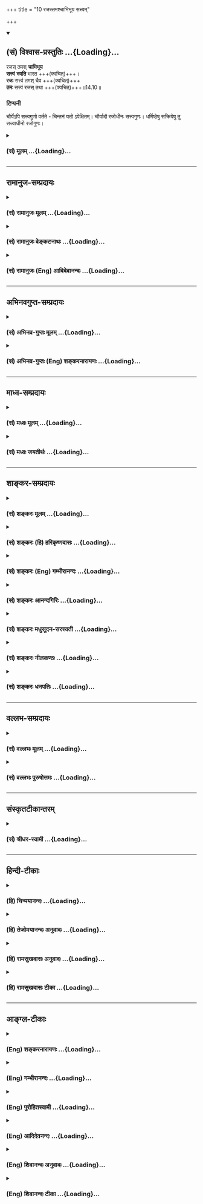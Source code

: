 +++
title = "10 रजस्तमश्चाभिभूय सत्त्वम्"

+++
<div class="js_include" newlevelforh1="2" title="(सं) विश्वास-प्रस्तुतिः" unfilled url="/mahAbhAratam/vyAsaH/shlokashaH/06-bhIShma-parva/03-bhagavad-gItA-parva/saMskRtam/vishvAsa-prastutiH/14_guNa-traya-vibhAga-y/10_rajastamashchAbhi.md">
<details open><summary><h2>(सं) विश्वास-प्रस्तुतिः ...{Loading}...</h2></summary>

रजस् तमश् **चाभिभूय**  
**सत्त्वं** **भवति** भारत +++(क्वचित्)+++।  
**रजः** सत्त्वं तमश् चैव +++(क्वचित्)+++  
**तमः** सत्त्वं रजस् तथा +++(क्वचित्)+++॥14.10॥

### टिप्पनी
चौर्येऽपि सत्त्वगुणो वर्तते - चिन्तनं यतो ऽपेक्षितम्। चौर्यादौ रजोधीनः सत्त्वगुणः। धर्मिष्ठेषु सक्रियेषु तु सत्त्वाधीनो रजोगुणः।
</details>
</div>
<div class="js_include collapsed" newlevelforh1="3" title="(सं) मूलम्" unfilled url="/mahAbhAratam/vyAsaH/shlokashaH/06-bhIShma-parva/03-bhagavad-gItA-parva/saMskRtam/mUlam/14_guNa-traya-vibhAga-y/10_rajastamashchAbhi.md">
<details><summary><h3>(सं) मूलम् ...{Loading}...</h3></summary>

रजस्तमश्चाभिभूय सत्त्वं भवति भारत।  
रजः सत्त्वं तमश्चैव तमः सत्त्वं रजस्तथा।।14.10।।
</details>
</div>


_________________
## रामानुज-सम्प्रदायः
<div class="js_include collapsed" newlevelforh1="3" title="(सं) रामानुजः मूलम्" unfilled url="/mahAbhAratam/vyAsaH/shlokashaH/06-bhIShma-parva/03-bhagavad-gItA-parva/saMskRtam/rAmAnujaH/mUlam/14_guNa-traya-vibhAga-y/10_rajastamashchAbhi.md">
<details><summary><h3>(सं) रामानुजः मूलम् ...{Loading}...</h3></summary>

।।14.10।। यद्य् अपि सत्त्वादयस् त्रयः प्रकृति-संसृष्टात्म-स्वरूपानुबन्धिनः, तथापि प्राचीन-कर्म-वशाद् देहाप्यायन-भूताहार-वैषम्यात् च सत्त्वादयः परस्पर-समुद्भवाभिभव-रूपेण वर्तन्ते। 

रजस्तमसी कदाचिद् **अभिभूय** **सत्त्वम्** उद्रिक्तं वर्तते।  
तथा तमःसत्त्वे अभिभूय **रजः** कदाचित्।  
कदाचित् च रजःसत्त्वे अभिभूय **तमः**।

तत् च कार्योपलब्ध्या एव अवगच्छेद् इत्याह --**

</details>
</div>
<div class="js_include collapsed" newlevelforh1="3" title="(सं) रामानुजः वेङ्कटनाथः" unfilled url="/mahAbhAratam/vyAsaH/shlokashaH/06-bhIShma-parva/03-bhagavad-gItA-parva/saMskRtam/rAmAnujaH/venkaTanAthaH/14_guNa-traya-vibhAga-y/10_rajastamashchAbhi.md">
<details><summary><h3>(सं) रामानुजः वेङ्कटनाथः ...{Loading}...</h3></summary>

  
  
।।14.10।। अनन्तर-ग्रन्थस्यासङ्गति-शङ्कां परिहरति -- **देहाकारे**ति। परस्परविरुद्धं यथार्था-ऽयथार्थ-ज्ञान--सुख-दुःख-सङ्गादि-रूपम् इत्यर्थः।

उद्भवाभिभवानियम-प्रसङ्ग-परिहाराय भगवद्-अनुग्रह-निग्रह-हेतूनां कर्मणां विषम-विपाक-समयत्वात् तद्-अनुरूपोद्भवाभिभव-प्रवाह उपपद्यत इत्याह - **प्राचीनकर्मवशाद्** इति। 

यथा वात-पित्त-कफानां तत्-तत्-प्रचुरैर् द्रव्यैर् उपचयो वृद्धिः समानैः सर्वेषां विपरीतैर् विपर्ययः \[अष्टांगहृ.सू.स्था.1।15\] इत्यायुर्वेद-विदो वदन्ति। तथाऽत्रापि वक्ष्यमाण-सात्त्विकाद्य्-आहार-भेदाद् इत्य् आह -- **देहाप्यायन-भूताहार-वैषम्याच्** चेति।

ततो देवा अभवन् परासुराः इत्यादि(श्रुति)ष्व् इव भवतिरत्रोद्भव-विषय इत्याह - **उद्रिक्तं वर्तत** इति। रजस्-तमसोर् उद्भूतयोः परिहारार्थम् अयम् उद्भवाभिभवोपदेशः।  
  

</details>
</div>
<div class="js_include collapsed" newlevelforh1="3" title="(सं) रामानुजः (Eng) आदिदेवानन्दः" unfilled url="/mahAbhAratam/vyAsaH/shlokashaH/06-bhIShma-parva/03-bhagavad-gItA-parva/saMskRtam/rAmAnujaH/english/AdidevAnandaH/14_guNa-traya-vibhAga-y/10_rajastamashchAbhi.md">
<details><summary><h3>(सं) रामानुजः (Eng) आदिदेवानन्दः ...{Loading}...</h3></summary>

14.10 Even though all the three Gunas of Sattva etc., are associated with the nature of the self conjoined with Prakrti in the form of body,
yet owing to the dominance of previous Karmas and the differences in the food nourishing the body, Sattva etc., preponderate or are subdued by turn. Sometimes Sattva preponderates prevailing over Rajas and Tamas;
sometimes Rajas preponderates prevailing over Tamas and Sattva, and sometimes Tamas preponderates prevailing over Rajas and Sattva. He teaches that this changing preponderance of the Gunas can be inferred from the knowledge of the effects produced by them.

</details>
</div>


_________________
## अभिनवगुप्त-सम्प्रदायः
<div class="js_include collapsed" newlevelforh1="3" title="(सं) अभिनव-गुप्तः मूलम्" unfilled url="/mahAbhAratam/vyAsaH/shlokashaH/06-bhIShma-parva/03-bhagavad-gItA-parva/saMskRtam/abhinava-guptaH/mUlam/14_guNa-traya-vibhAga-y/10_rajastamashchAbhi.md">
<details><summary><h3>(सं) अभिनव-गुप्तः मूलम् ...{Loading}...</h3></summary>

।।14.9 -- 14.10।। सत्त्वमिति। रज इति। संजयति योजयति। रजस्तमसी अभिभूय
सत्त्वं वर्धते रस्तु सत्त्वतमसी; तमः सत्त्वरजसी। उक्तं हि
--,अन्योन्याभिभवेन गुणवृद्धिः इति।

</details>
</div>
<div class="js_include collapsed" newlevelforh1="3" title="(सं) अभिनव-गुप्तः (Eng) शङ्करनारायणः" unfilled url="/mahAbhAratam/vyAsaH/shlokashaH/06-bhIShma-parva/03-bhagavad-gItA-parva/saMskRtam/abhinava-guptaH/english/shankaranArAyaNaH/14_guNa-traya-vibhAga-y/10_rajastamashchAbhi.md">
<details><summary><h3>(सं) अभिनव-गुप्तः (Eng) शङ्करनारायणः ...{Loading}...</h3></summary>

14.9-10 Sattvam etc. Rajah etc. Dominates fully i.e. sets \[to work\].
The Sattva flourishes by overpowering the Rajas and the Tamas. But, the
Rajas \[flourishes by overpowering\] both the Sattva and the Tamas; and
the Tamas \[does so by overpowering\] both the Sattva and the Rajas.
That has been stated : 'The Strands augment by overpowering each other'.

</details>
</div>


_________________
## माध्व-सम्प्रदायः
<div class="js_include collapsed" newlevelforh1="3" title="(सं) मध्वः मूलम्" unfilled url="/mahAbhAratam/vyAsaH/shlokashaH/06-bhIShma-parva/03-bhagavad-gItA-parva/saMskRtam/madhvaH/mUlam/14_guNa-traya-vibhAga-y/10_rajastamashchAbhi.md">
<details><summary><h3>(सं) मध्वः मूलम् ...{Loading}...</h3></summary>

।।14.10।। Sri Madhvacharya did not comment on this sloka.,

</details>
</div>
<div class="js_include collapsed" newlevelforh1="3" title="(सं) मध्वः जयतीर्थः" unfilled url="/mahAbhAratam/vyAsaH/shlokashaH/06-bhIShma-parva/03-bhagavad-gItA-parva/saMskRtam/madhvaH/jayatIrthaH/14_guNa-traya-vibhAga-y/10_rajastamashchAbhi.md">
<details><summary><h3>(सं) मध्वः जयतीर्थः ...{Loading}...</h3></summary>

।।14.10।। Sri Jayatirtha did not comment on this sloka.  
  

</details>
</div>


_________________
## शाङ्कर-सम्प्रदायः
<div class="js_include collapsed" newlevelforh1="3" title="(सं) शङ्करः मूलम्" unfilled url="/mahAbhAratam/vyAsaH/shlokashaH/06-bhIShma-parva/03-bhagavad-gItA-parva/saMskRtam/shankaraH/mUlam/14_guNa-traya-vibhAga-y/10_rajastamashchAbhi.md">
<details><summary><h3>(सं) शङ्करः मूलम् ...{Loading}...</h3></summary>

।।14.10।। --,**रजः तमश्च** उभावपि **अभिभूय सत्त्वं भवति** उद्भवति वर्धते
यदा; तदा लब्धात्मकं सत्त्वं स्वकार्यं ज्ञानसुखादि आरभते हे **भारत।** तथा
रजोगुणः **सत्त्वं तमश्च एव उभा**वपि अभिभूय वर्धते यदा; तदा कर्म तृष्णादि
स्वकार्यम् आरभते। तम आख्यो गुणः **सत्त्वं रजश्च** उभावपि अभिभूय **तथै**व
वर्धते यदा; तदा ज्ञानावरणादि स्वकार्यम् आरभते।। यदा यो गुणः उद्भूतः भवति;
तदा तस्य किं लिङ्गमिति उच्यते --,

</details>
</div>
<div class="js_include collapsed" newlevelforh1="3" title="(सं) शङ्करः (हि) हरिकृष्णदासः" unfilled url="/mahAbhAratam/vyAsaH/shlokashaH/06-bhIShma-parva/03-bhagavad-gItA-parva/saMskRtam/shankaraH/hindI/harikRShNadAsaH/14_guNa-traya-vibhAga-y/10_rajastamashchAbhi.md">
<details><summary><h3>(सं) शङ्करः (हि) हरिकृष्णदासः ...{Loading}...</h3></summary>

।।14.10।। ये तीनों गुण उपर्युक्त कार्य कब करते हैं सो कहते हैं --, हे
भारत रजोगुण और तमोगुण -- इन दोनोंको दबाकर जब सत्त्वगुण उन्नत होता है --
बढ़ता है; तब वह अपने स्वरूपको प्राप्त हुआ सत्त्वगुण अपने कार्यज्ञान और
सुखादिका आरम्भ किया करता है। तथा सत्त्वगुण और तमोगुण -- इन दोनोंको ही
दबाकर जब रजोगुण बढ़ता है तब वह कर्मोंमें तृष्णा आदि अपने कार्यका आरम्भ
किया करता है। वैसे ही सत्त्वगुण और रजोगुण इन दोनोंको दबाकर जब तम नामक
गुण बढ़ता है तब वह ज्ञानको आच्छादित करना आदि अपना कार्य आरम्भ किया करता
है।  
  
,

</details>
</div>
<div class="js_include collapsed" newlevelforh1="3" title="(सं) शङ्करः (Eng) गम्भीरानन्दः" unfilled url="/mahAbhAratam/vyAsaH/shlokashaH/06-bhIShma-parva/03-bhagavad-gItA-parva/saMskRtam/shankaraH/english/gambhIrAnandaH/14_guNa-traya-vibhAga-y/10_rajastamashchAbhi.md">
<details><summary><h3>(सं) शङ्करः (Eng) गम्भीरानन्दः ...{Loading}...</h3></summary>

14.10 O scion of the Bharata dynasty, sattva bhavati, increases, comes
into being; abhibhuya, by subduing both rajas and tamas. When sattva
increases, then, coming to its own, it produces its own
effects-knowledge, happiness, etc. Similarly, when the ality of rajas
increases by overpowering both sattva and tamas, then it produces its
own effects-activity and hankering. When the ality called tamas
increases by similarly dominating over sattva and rajas, it then
produces its own effects-obscuring of knowledge, etc. When any ality
preponderates, then what is its indication; This is being answered:

</details>
</div>
<div class="js_include collapsed" newlevelforh1="3" title="(सं) शङ्करः आनन्दगिरिः" unfilled url="/mahAbhAratam/vyAsaH/shlokashaH/06-bhIShma-parva/03-bhagavad-gItA-parva/saMskRtam/shankaraH/AnandagiriH/14_guNa-traya-vibhAga-y/10_rajastamashchAbhi.md">
<details><summary><h3>(सं) शङ्करः आनन्दगिरिः ...{Loading}...</h3></summary>

।।14.10।। इतरेतराविरोधेन वा सत्त्वादयो गुणा युगपदुत्कृष्यते विरोधेन वा
क्रमेण वेति संदेहात्पृच्छति -- **उक्तमिति।**
सत्त्वोत्कर्षार्थिनामितराभिभवार्थं क्रमपक्षमाश्रित्योत्तरमाह -- **उच्यत
इति।** सत्त्वाभिवृद्धिमेव विवृणोति -- **तदेति।**
रजस्तमसोस्तिरोधानदशायामिति यावत्। रजसो वृद्धिप्रकारं तत्कार्यं च कथयति
-- **तथेति।** तमसोऽपि विवृद्धिं तत्कार्यं च निर्दिशति -- **तम इति।**

</details>
</div>
<div class="js_include collapsed" newlevelforh1="3" title="(सं) शङ्करः मधुसूदन-सरस्वती" unfilled url="/mahAbhAratam/vyAsaH/shlokashaH/06-bhIShma-parva/03-bhagavad-gItA-parva/saMskRtam/shankaraH/madhusUdana-sarasvatI/14_guNa-traya-vibhAga-y/10_rajastamashchAbhi.md">
<details><summary><h3>(सं) शङ्करः मधुसूदन-सरस्वती ...{Loading}...</h3></summary>

।।14.10।। उक्तं कार्यं कदा कुर्वन्ति गुणा इत्युच्यते -- रजस्तमश्च
युगपदुभावपि गुणावभिभूय सत्त्वं भवत्युद्भवति वर्धते यदा तदा स्वकार्यं
प्रागुक्तमसाधारण्येन करोतीति शेषः। एवं रजोऽपि सत्त्वं तमश्चेति
गुणद्वयमभिभूयोद्भवति यदा तदा स्वकार्यं प्रागुक्तं करोति। तथा तद्वदेव
तमोऽपि सत्त्वं रजश्चेत्युभावपि गुणावभिभूय उद्भवति यदा तदा स्वकार्यं
प्रागुक्तं करोतीत्यर्थः।

</details>
</div>
<div class="js_include collapsed" newlevelforh1="3" title="(सं) शङ्करः नीलकण्ठः" unfilled url="/mahAbhAratam/vyAsaH/shlokashaH/06-bhIShma-parva/03-bhagavad-gItA-parva/saMskRtam/shankaraH/nIlakaNThaH/14_guNa-traya-vibhAga-y/10_rajastamashchAbhi.md">
<details><summary><h3>(सं) शङ्करः नीलकण्ठः ...{Loading}...</h3></summary>

।।14.10।। सत्त्वादयः कदा स्वस्वकार्ये प्रभवन्तीत्याशङ्क्येतरेतरयोरभिभवे
सतीत्याह -- **रज इति।** रजस्तमसी अभिभूय सत्त्वं भवति वर्धते। एवं रजोपि
सत्वतमसी अभिभूय भवति। तथा तमोऽपि सत्त्वरजसी अभिभूय भवतीत्यर्थः।

</details>
</div>
<div class="js_include collapsed" newlevelforh1="3" title="(सं) शङ्करः धनपतिः" unfilled url="/mahAbhAratam/vyAsaH/shlokashaH/06-bhIShma-parva/03-bhagavad-gItA-parva/saMskRtam/shankaraH/dhanapatiH/14_guNa-traya-vibhAga-y/10_rajastamashchAbhi.md">
<details><summary><h3>(सं) शङ्करः धनपतिः ...{Loading}...</h3></summary>

।।14.10।। इतराविरोधेन सत्त्वादयो गुणा युगपदुत्कृष्यन्ते विरोधेन वा क्रमेण
वेत्यपेक्षायां सत्त्वोत्कर्षार्थिनामितराबिभवार्थं क्रमपक्षमाश्रित्याह --
रज इति। रजस्तमश्चोभावप्यभिमूय तिरोधाय सत्त्वं भवत्युत्भवति वर्धते यदा
तदा रजस्तमसोस्तिरोधानदशायां लब्धात्मकं सत्त्वं स्वं कार्यं
ज्ञानसुखाद्यारभत इति शेषः। भारतेति संबोधयन् भायां ब्रह्मविद्यायां रतेन
रजस्तमसोस्तिरोधायिका सत्त्ववृद्धिः संपाद्येति द्योतयति। तथा रजोगुणो यदा
सत्त्वं तमश्चैवोभावभिभूय वर्धते तदा कर्म तृष्णादि स्वं कार्यमारभते। एवं
तमआख्योऽपि गुणो यदा सत्त्वं रजश्चैवोभावभिभूय वर्धते तदा
ज्ञानावरणप्रमादादि स्वं कार्यभारभत इत्यर्थः।

</details>
</div>


_________________
## वल्लभ-सम्प्रदायः
<div class="js_include collapsed" newlevelforh1="3" title="(सं) वल्लभः मूलम्" unfilled url="/mahAbhAratam/vyAsaH/shlokashaH/06-bhIShma-parva/03-bhagavad-gItA-parva/saMskRtam/vallabhaH/mUlam/14_guNa-traya-vibhAga-y/10_rajastamashchAbhi.md">
<details><summary><h3>(सं) वल्लभः मूलम् ...{Loading}...</h3></summary>

।।14.10।। रजस्तमश्चेति। गुणद्वयमभिभूय सत्त्वं भवत्यदृष्चवशात्। एवमन्यदपि।

</details>
</div>
<div class="js_include collapsed" newlevelforh1="3" title="(सं) वल्लभः पुरुषोत्तमः" unfilled url="/mahAbhAratam/vyAsaH/shlokashaH/06-bhIShma-parva/03-bhagavad-gItA-parva/saMskRtam/vallabhaH/puruShottamaH/14_guNa-traya-vibhAga-y/10_rajastamashchAbhi.md">
<details><summary><h3>(सं) वल्लभः पुरुषोत्तमः ...{Loading}...</h3></summary>

  
  
।।14.10।। ननु सुखदुःखाद्यदृष्टसाधनत्वे सति स्वकार्यकरणमन्यथाभावकत्वं कथं
इत्याशङ्क्य तेषां तथा सामर्थ्यं मया दत्तमस्तीति ज्ञापनाय
सिद्धवत्कारेणानुवदति -- रजस्तम इति। रजस्तमः दुःखाज्ञानात्मकगुणद्वयमभिभूय
तिरस्कृत्य सत्त्वं भवतीत्यर्थः। भारत इतिसम्बोधनेन यथा मदिच्छया
सर्वपराभवेन त्वं जयसि तथेत्यर्थो द्योतितः। एवं रजोऽपि सत्त्वं तमश्चेति
गुणद्वयाभिभवेन भवति। एवकारेण तमसो मोहकसामर्थ्याधिक्येऽपि तथाकर्तृत्वं
व्यज्यते। तथा तमः सत्त्वं रजश्चाभिभूय भवतीत्यर्थः।  
  

</details>
</div>


_________________
## संस्कृतटीकान्तरम्
<div class="js_include collapsed" newlevelforh1="3" title="(सं) श्रीधर-स्वामी" unfilled url="/mahAbhAratam/vyAsaH/shlokashaH/06-bhIShma-parva/03-bhagavad-gItA-parva/saMskRtam/shrIdhara-svAmI/14_guNa-traya-vibhAga-y/10_rajastamashchAbhi.md">
<details><summary><h3>(सं) श्रीधर-स्वामी ...{Loading}...</h3></summary>

।।14.10।। तत्र हेतुमाह **-- रज इति**। रजस्तमश्चेति गुणद्वयमभिभूय
तिरस्कृत्य सत्त्वं भवत्यदृष्टवशादुद्भवति। ततः,स्वकार्ये सुखज्ञानादौ
संयोजयतीत्यर्थः। एवं रजोऽपि सत्त्वं तमश्चेति गुणद्वयमभिभूयोद्भवति। ततः
स्वकार्ये तृष्णाकर्मादौ संयोजयति। एवं तमोऽपि सत्त्वं रजश्चाभिभूयोद्भवति।
ततश्च स्वकार्ये प्रमादालस्यादौ संयोजयतीत्यर्थः।

</details>
</div>


_________________
## हिन्दी-टीकाः
<div class="js_include collapsed" newlevelforh1="3" title="(हि) चिन्मयानन्दः" unfilled url="/mahAbhAratam/vyAsaH/shlokashaH/06-bhIShma-parva/03-bhagavad-gItA-parva/hindI/chinmayAnandaH/14_guNa-traya-vibhAga-y/10_rajastamashchAbhi.md">
<details><summary><h3>(हि) चिन्मयानन्दः ...{Loading}...</h3></summary>

।।14.10।। पूर्वोक्त विवेचन के सन्दर्भ में एक बुद्धिमान् साधक की यह
जिज्ञासा होगी कि क्या ये तीन गुण अपना कार्य भिन्नभिन्न समय पर किसी क्रम
विशेष में अथवा एक ही समय में सब कार्य करते हैं। यदि एक ही साथ तीनों
कार्य करते हैं; तो क्या इनमें सामंजस्य होता है या विरोध इस प्रकार के
प्रश्न का पूर्वानुमान करके भगवान् श्रीकृष्ण अपने दिव्यगान के इस श्लोक
में इसका उत्तर देते हैं। वे वर्णन करते हैं कि किस प्रकार ये गुण
भिन्नभिन्न समय पर कार्य करते हैं। प्रत्येक गुण उस क्षणविशेष तक प्रमुख और
शक्तिशाली बन जाता है। विचारपूर्वक अध्ययन करने पर ज्ञात होगा कि समयसमय पर
किसी एक गुण की अधिकता से प्रभावित होकर मनुष्य कार्य कर रहा होता है। उस
दशा में अन्य दो गुणों का सर्वथा अभाव नहीं होता; किन्तु उनका महत्व गौण हो
जाता है। जब हम कहते हैं कि कोई पुरुष सत्त्वगुण के प्रभाव में है; तब उसका
अर्थ यह होता है कि उस समय उसमें रजोगुण और तमोगुण इतने अधिक प्रबल नहीं
होते कि वे अपने प्रभाव को व्यक्त कर सकें। यही बात अन्य गुणों के विषय में
भी समझनी चाहिये। वर्धमान गुण के लक्षण को हम किस प्रकार पहचान सकते हैं
भगवान् बताते हैं

</details>
</div>
<div class="js_include collapsed" newlevelforh1="3" title="(हि) तेजोमयानन्दः अनुवादः" unfilled url="/mahAbhAratam/vyAsaH/shlokashaH/06-bhIShma-parva/03-bhagavad-gItA-parva/hindI/tejomayAnandaH/anuvAdaH/14_guNa-traya-vibhAga-y/10_rajastamashchAbhi.md">
<details><summary><h3>(हि) तेजोमयानन्दः अनुवादः ...{Loading}...</h3></summary>

।।14.10।। हे भारत ! कभी रज और तम को अभिभूत (दबा) करके सत्त्वगुण की
वृद्धि होती है, कभी रज और सत्त्व को दबाकर तमोगुण की वृद्धि होती है, तो
कभी तम और सत्त्व को अभिभूत कर रजोगुण की वृद्धि होती है।।

</details>
</div>
<div class="js_include collapsed" newlevelforh1="3" title="(हि) रामसुखदासः अनुवादः" unfilled url="/mahAbhAratam/vyAsaH/shlokashaH/06-bhIShma-parva/03-bhagavad-gItA-parva/hindI/rAmasukhadAsaH/anuvAdaH/14_guNa-traya-vibhAga-y/10_rajastamashchAbhi.md">
<details><summary><h3>(हि) रामसुखदासः अनुवादः ...{Loading}...</h3></summary>

।।14.10।। हे भरतवंशोद्भव अर्जुन ! रजोगुण और तमोगुणको दबाकर सत्त्वगुण
सत्त्वगुण, और तमोगुणको दबाकर रजोगुण, वैसे ही सत्त्वगुण और रजोगुणको दबाकर
तमोगुण बढ़ता है।

</details>
</div>
<div class="js_include collapsed" newlevelforh1="3" title="(हि) रामसुखदासः टीका" unfilled url="/mahAbhAratam/vyAsaH/shlokashaH/06-bhIShma-parva/03-bhagavad-gItA-parva/hindI/rAmasukhadAsaH/TIkA/14_guNa-traya-vibhAga-y/10_rajastamashchAbhi.md">
<details><summary><h3>(हि) रामसुखदासः टीका ...{Loading}...</h3></summary>

।।14.10।।***व्याख्या--*'रजस्तमश्चाभिभूय सत्त्वं भवति भारत'--**रजोगुणकी
और तमोगुणकी वृत्तियोंको दबाकर सत्त्वगुण बढ़ता है अर्थात् रजोगुणकी लोभ,
प्रवृत्ति, नये-नये कर्मोंका आरम्भ, अशान्ति, स्पृहा, सांसारिक भोग और
संग्रहमें प्रियता आदि वृत्तियाँ और तमोगुणकी प्रमाद, आलस्य, अनावश्यक
निद्रा, मूढ़ता आदि वृत्तियाँ -- इन सबको 'सत्त्वगुण' दबा देता है और
अन्तःकरणमें स्वच्छता, निर्मलता, वैराग्य, निःस्पृहता, उदारता, निवृत्ति
आदि वृत्तियोंको उत्पन्न कर देता है।  
  
**'रजः सत्त्वं तमश्चैव'--**सत्त्वगुणकी और तमोगुणकी वृत्तियोंको दबाकर
रजोगुण बढ़ता है अर्थात् सत्त्वगुणकी ज्ञान, प्रकाश, वैराग्य, उदारता आदि
वृत्तियाँ और तमोगुणकी प्रमाद, आलस्य, अनावश्यक, निद्रा, मूढ़ता आदि
वृत्तियाँ -- इन सबको रजोगुण दबा देता है और अन्तःकरणमें लोभ, प्रवृत्ति,
आरम्भ, अशान्ति, स्पृहा आदि वृत्तियोंको उत्पन्न कर देता है।  
  
**'तमः सत्त्वं रजस्तथा'--**वैसे ही सत्त्वगुण और रजोगुणको दबाकर तमोगुण
बढ़ता है अर्थात् सत्त्वगुणकी स्वच्छता, निर्मलता, प्रकाश, उदारता आदि
वृत्तियाँ और रजोगुणकी चञ्चलता, अशान्ति, लोभ आदि वृत्तियाँ -- इन सबको
तमोगुण दबा देता है और अन्तःकरणमें प्रमाद, आलस्य, अतिनिद्रा, मूढ़ता आदि
वृत्तियोंको उत्पन्न कर देता है।  
  
दो गुणोंको दबाकर एक गुण बढ़ता है, बढ़ा हुआ गुण मनुष्यपर विजय करता है और
विजय करके मनुष्यको बाँध देता है। परन्तु भगवान्ने यहाँ (छठेसे दसवें
श्लोकतक) उलटा क्रम दिया है अर्थात् पहले बाँधनेकी बात कही, फिर विजय करना
कहा और फिर दो गुणोंको दबाकर एकका बढ़ना कहा। ऐसे क्रम देनेका तात्पर्य है
-- पहले भगवान्ने दूसरे श्लोकमें बताया कि जिन महापुरुषोंका प्रकृतिसे
सम्बन्ध-विच्छेद हो चुका है, वे महासर्गमें भी उत्पन्न नहीं होते और
महाप्रलयमें भी व्यथित नहीं होते। कारण कि महासर्ग और महाप्रलय दोनों
प्रकृतिके सम्बन्धसे ही होते हैं। परन्तु जो मनुष्य प्रकृतिके साथ सम्बन्ध
जो़ड़ लेते हैं, उनको प्रकृतिजन्य गुण बाँध देते हैं (14। 5)। इसपर
स्वाभाविक ही यह प्रश्न होता है कि उन गुणोंका स्वरूप क्या है और वे
मनुष्यको किस प्रकार बाँध देते हैं; इसके उत्तरमें भगवान्ने छठेसे आठवें
श्लोकतक क्रमशः सत्त्व, रज और तम--तीनों गुणोंका स्वरूप और उनके द्वारा
जीवको बाँधे जानेका प्रकार बताया। इसपर प्रश्न होता है कि बाँधनेसे पहले
तीनों गुण क्या करते हैं इसके उत्तरमें भगवान्ने बताया कि बाँधनेसे पहले
बढ़ा हुआ गुण मनुष्यपर विजय करता है, तब उसको बाँधता है (14। 9)। अब प्रश्न
होता है कि गुण मनुष्यपर विजय कैसे करता है; इसके उत्तरमें भगवान्ने कहा कि
दो गुणोंको दबाकर एक गुण मनुष्यपर विजय करता है (14। 10)। इस प्रकार विचार
करनेसे मालूम होता है कि भगवान्ने छठेसे दसवें श्लोकतक जो क्रम रखा है, वह
ठीक ही है।  
  
***सम्बन्ध--***जब दोगुणोंको दबाकर एक गुण बढ़ता है, तब उस बढ़े हुए गुणके
क्या लक्षण होते हैं-- इसको बतानेके लिये पहले बढ़े हुए सत्त्वगुणके
लक्षणोंका वर्णन करते हैं।

</details>
</div>


_________________
## आङ्ग्ल-टीकाः
<div class="js_include collapsed" newlevelforh1="3" title="(Eng) शङ्करनारायणः" unfilled url="/mahAbhAratam/vyAsaH/shlokashaH/06-bhIShma-parva/03-bhagavad-gItA-parva/english/shankaranArAyaNaH/14_guNa-traya-vibhAga-y/10_rajastamashchAbhi.md">
<details><summary><h3>(Eng) शङ्करनारायणः ...{Loading}...</h3></summary>

14.10. O descendant of Bharata ! The Sattva increases by overpowering the Rajas and the Tamas; the Rajas \[increases by overpowering\] the Sattva and the Tamas; and the Tamas does likewise \[by overpowering\]
the Sattva and the Rajas.

</details>
</div>
<div class="js_include collapsed" newlevelforh1="3" title="(Eng) गम्भीरानन्दः" unfilled url="/mahAbhAratam/vyAsaH/shlokashaH/06-bhIShma-parva/03-bhagavad-gItA-parva/english/gambhIrAnandaH/14_guNa-traya-vibhAga-y/10_rajastamashchAbhi.md">
<details><summary><h3>(Eng) गम्भीरानन्दः ...{Loading}...</h3></summary>

14.10 O scion of the Bharata dynasty, sattva increases by subduing rajas and tamas, rajas by overpowering sattva and tamas, and tamas by dominating over sattva and rajas.

</details>
</div>
<div class="js_include collapsed" newlevelforh1="3" title="(Eng) पुरोहितस्वामी" unfilled url="/mahAbhAratam/vyAsaH/shlokashaH/06-bhIShma-parva/03-bhagavad-gItA-parva/english/purohitasvAmI/14_guNa-traya-vibhAga-y/10_rajastamashchAbhi.md">
<details><summary><h3>(Eng) पुरोहितस्वामी ...{Loading}...</h3></summary>

14.10 O Prince! Purity prevails when Passion and Ignorance are overcome;
Passion, when Purity and Ignorance are overcome; and Ignorance when it overcomes Purity and Passion.

</details>
</div>
<div class="js_include collapsed" newlevelforh1="3" title="(Eng) आदिदेवनन्दः" unfilled url="/mahAbhAratam/vyAsaH/shlokashaH/06-bhIShma-parva/03-bhagavad-gItA-parva/english/AdidevanandaH/14_guNa-traya-vibhAga-y/10_rajastamashchAbhi.md">
<details><summary><h3>(Eng) आदिदेवनन्दः ...{Loading}...</h3></summary>

14.10 Prevailing over Rajas and Tamas, Sattva preponderates, O Arjuna.
Prevailing over Tamas and Sattva, Rajas preponderates. Prevailing over Rajas and Sattva, Tamas preponderates.

</details>
</div>
<div class="js_include collapsed" newlevelforh1="3" title="(Eng) शिवानन्दः अनुवादः" unfilled url="/mahAbhAratam/vyAsaH/shlokashaH/06-bhIShma-parva/03-bhagavad-gItA-parva/english/shivAnandaH/anuvAdaH/14_guNa-traya-vibhAga-y/10_rajastamashchAbhi.md">
<details><summary><h3>(Eng) शिवानन्दः अनुवादः ...{Loading}...</h3></summary>

14.10 Now Sattva arises (prevails), O Arjuna, having overpowered Rajas and Tamas; nor Rajas, having overpowered Sattva and Tamas; and now Tamas, having overpowered Sattva and Rajas.

</details>
</div>
<div class="js_include collapsed" newlevelforh1="3" title="(Eng) शिवानन्दः टीका" unfilled url="/mahAbhAratam/vyAsaH/shlokashaH/06-bhIShma-parva/03-bhagavad-gItA-parva/english/shivAnandaH/TIkA/14_guNa-traya-vibhAga-y/10_rajastamashchAbhi.md">
<details><summary><h3>(Eng) शिवानन्दः टीका ...{Loading}...</h3></summary>

14.10 रजः Rajas; तमः inertia; च and; अभिभूय having overpowered; सत्त्वम्
Sattva; भवति arises; भारत O Arjuna; रजः Rajas; सत्त्वम् Sattva; तमः
inertia; च and; एव even; तमः inertia; सत्त्वम् purity; रजः active force;
तथा also.Commentary Just as winter has its sway when summer and autumn have gone; just as sleep has its sway when a man is neither dreaming nor waking; so also Sattva has its sway when Rajas and Tamas are suppressed and makes people say that they are happy. The Sadhana for increasing Sattva is given in the 17th and 18th chapters.Each ality acts in its own turn at different times. All the three alities cannot operate at one and the same time. When one ality asserts itself or prdominates by overpowering or suppressing the other two; it produces its own effect.
Sattva produces knowledge and happiness Rajas action Tamas veiling of knowledge; inertia; error; indolence; sloth and sleep. When Sattva is in the ascendant in a man; he is endowed with discrimination. Sublime thoughts roll in his mind. He has pure understanding. His mind turns away from sensual pleasures and moves inward towards the Self.What is the characteristic mark by which you can know that a particular ality is predominant or is in the ascendant The answer is given in the following three verses.

</details>
</div>
